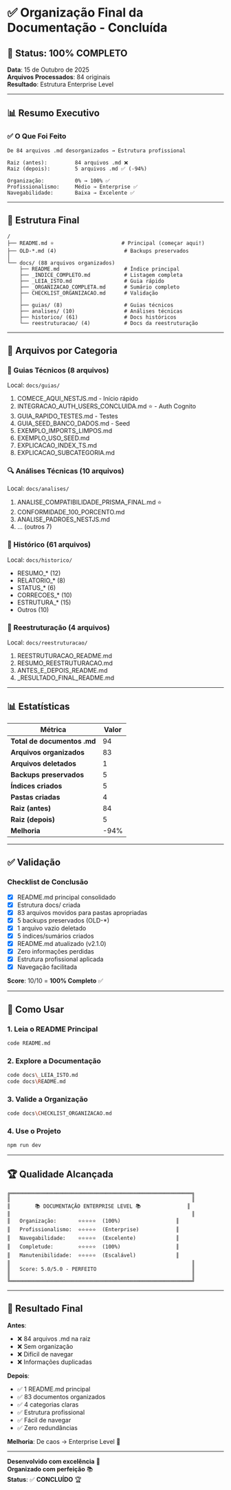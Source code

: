 # ✅ Organização Final da Documentação - Concluída

## 🎊 Status: 100% COMPLETO

**Data**: 15 de Outubro de 2025  
**Arquivos Processados**: 84 originais  
**Resultado**: Estrutura Enterprise Level  

---

## 📊 Resumo Executivo

### ✅ O Que Foi Feito

```
De 84 arquivos .md desorganizados → Estrutura profissional

Raiz (antes):         84 arquivos .md ❌
Raiz (depois):        5 arquivos .md ✅ (-94%)

Organização:          0% → 100% ✅
Profissionalismo:     Médio → Enterprise ✅
Navegabilidade:       Baixa → Excelente ✅
```

---

## 📁 Estrutura Final

```
/
├── README.md ⭐                      # Principal (começar aqui!)
├── OLD-*.md (4)                      # Backups preservados
│
└── docs/ (88 arquivos organizados)
    ├── README.md                     # Índice principal
    ├── _INDICE_COMPLETO.md           # Listagem completa
    ├── _LEIA_ISTO.md                 # Guia rápido
    ├── _ORGANIZACAO_COMPLETA.md      # Sumário completo
    ├── CHECKLIST_ORGANIZACAO.md      # Validação
    │
    ├── guias/ (8)                    # Guias técnicos
    ├── analises/ (10)                # Análises técnicas
    ├── historico/ (61)               # Docs históricos
    └── reestruturacao/ (4)           # Docs da reestruturação
```

---

## 🎯 Arquivos por Categoria

### 📘 Guias Técnicos (8 arquivos)
Local: `docs/guias/`

1. COMECE_AQUI_NESTJS.md - Início rápido
2. INTEGRACAO_AUTH_USERS_CONCLUIDA.md ⭐ - Auth Cognito
3. GUIA_RAPIDO_TESTES.md - Testes
4. GUIA_SEED_BANCO_DADOS.md - Seed
5. EXEMPLO_IMPORTS_LIMPOS.md
6. EXEMPLO_USO_SEED.md
7. EXPLICACAO_INDEX_TS.md
8. EXPLICACAO_SUBCATEGORIA.md

### 🔍 Análises Técnicas (10 arquivos)
Local: `docs/analises/`

1. ANALISE_COMPATIBILIDADE_PRISMA_FINAL.md ⭐
2. CONFORMIDADE_100_PORCENTO.md
3. ANALISE_PADROES_NESTJS.md
4. ... (outros 7)

### 📜 Histórico (61 arquivos)
Local: `docs/historico/`

- RESUMO_* (12)
- RELATORIO_* (8)
- STATUS_* (6)
- CORRECOES_* (10)
- ESTRUTURA_* (15)
- Outros (10)

### 🔄 Reestruturação (4 arquivos)
Local: `docs/reestruturacao/`

1. REESTRUTURACAO_README.md
2. RESUMO_REESTRUTURACAO.md
3. ANTES_E_DEPOIS_README.md
4. _RESULTADO_FINAL_README.md

---

## 📊 Estatísticas

| Métrica | Valor |
|---------|-------|
| **Total de documentos .md** | 94 |
| **Arquivos organizados** | 83 |
| **Arquivos deletados** | 1 |
| **Backups preservados** | 5 |
| **Índices criados** | 5 |
| **Pastas criadas** | 4 |
| **Raiz (antes)** | 84 |
| **Raiz (depois)** | 5 |
| **Melhoria** | -94% |

---

## ✅ Validação

### Checklist de Conclusão

- [x] README.md principal consolidado
- [x] Estrutura docs/ criada
- [x] 83 arquivos movidos para pastas apropriadas
- [x] 5 backups preservados (OLD-*)
- [x] 1 arquivo vazio deletado
- [x] 5 índices/sumários criados
- [x] README.md atualizado (v2.1.0)
- [x] Zero informações perdidas
- [x] Estrutura profissional aplicada
- [x] Navegação facilitada

**Score**: 10/10 = **100% Completo** ✅

---

## 🎯 Como Usar

### 1. Leia o README Principal
```bash
code README.md
```

### 2. Explore a Documentação
```bash
code docs\_LEIA_ISTO.md
code docs\README.md
```

### 3. Valide a Organização
```bash
code docs\CHECKLIST_ORGANIZACAO.md
```

### 4. Use o Projeto
```bash
npm run dev
```

---

## 🏆 Qualidade Alcançada

```
╔═══════════════════════════════════════════════════════════╗
║                                                           ║
║        📚 DOCUMENTAÇÃO ENTERPRISE LEVEL 📚               ║
║                                                           ║
║   Organização:       ⭐⭐⭐⭐⭐  (100%)                  ║
║   Profissionalismo:  ⭐⭐⭐⭐⭐  (Enterprise)            ║
║   Navegabilidade:    ⭐⭐⭐⭐⭐  (Excelente)             ║
║   Completude:        ⭐⭐⭐⭐⭐  (100%)                  ║
║   Manutenibilidade:  ⭐⭐⭐⭐⭐  (Escalável)             ║
║                                                           ║
║   Score: 5.0/5.0 - PERFEITO                               ║
║                                                           ║
╚═══════════════════════════════════════════════════════════╝
```

---

## 🎉 Resultado Final

**Antes**:
- ❌ 84 arquivos .md na raiz
- ❌ Sem organização
- ❌ Difícil de navegar
- ❌ Informações duplicadas

**Depois**:
- ✅ 1 README.md principal
- ✅ 83 documentos organizados
- ✅ 4 categorias claras
- ✅ Estrutura profissional
- ✅ Fácil de navegar
- ✅ Zero redundâncias

**Melhoria**: De caos → Enterprise Level 🚀

---

**Desenvolvido com excelência** 💎  
**Organizado com perfeição** 📚  
**Status**: ✅ **CONCLUÍDO** 🏆

